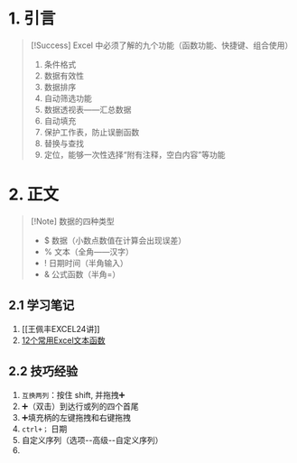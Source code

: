 # 1. 引言 

>[!Success] Excel 中必须了解的九个功能（函数功能、快捷键、组合使用）
>1. 条件格式
>2. 数据有效性
>3. 数据排序
>4. 自动筛选功能
>5. 数据透视表——汇总数据
>6. 自动填充
>7. 保护工作表，防止误删函数
>8. 替换与查找
>9. 定位，能够一次性选择“附有注释，空白内容”等功能
# 2. 正文 
>[!Note] 数据的四种类型 
>- $ 数据（小数点数值在计算会出现误差）
>- % 文本（全角——汉字）
>- ! 日期时间（半角输入）
>- & 公式函数（半角=）
## 2.1 学习笔记 
1. [[王佩丰EXCEL24讲]]
2. [12个常用Excel文本函数](https://mp.weixin.qq.com/s/KIUN0iFjl9UHVUDZcpX7pw)
## 2.2 技巧经验 
1. `互换两列`：按住 shift, 并拖拽➕
2. ➕（双击）到达行或列的四个首尾 
3. ➕填充柄的左键拖拽和右键拖拽 
4. `ctrl+；` 日期
5. 自定义序列（选项--高级--自定义序列）
6. 


